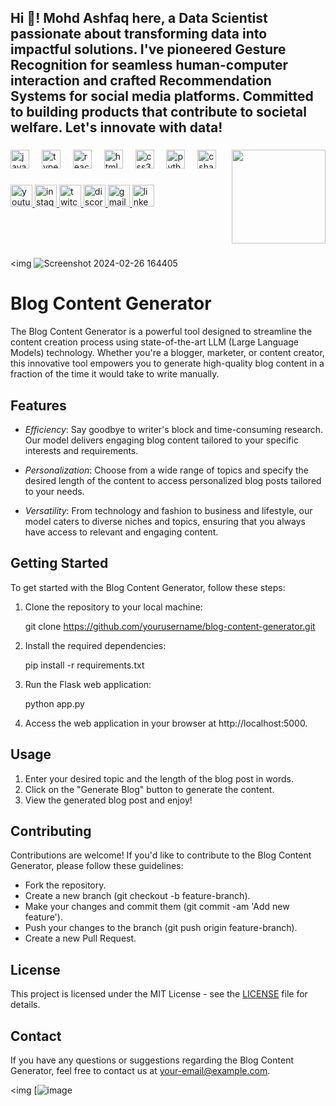 <h2 align="left">Hi 👋! Mohd Ashfaq here, a Data Scientist passionate about transforming data into impactful solutions. I've pioneered Gesture Recognition for seamless human-computer interaction and crafted Recommendation Systems for social media platforms. Committed to building products that contribute to societal welfare. Let's innovate with data! 





</h2>

###


<img align="right" height="150" src="https://i.imgflip.com/65efzo.gif"  />

###

<div align="left">
  <img src="https://cdn.jsdelivr.net/gh/devicons/devicon/icons/javascript/javascript-original.svg" height="30" alt="javascript logo"  />
  <img width="12" />
  <img src="https://cdn.jsdelivr.net/gh/devicons/devicon/icons/typescript/typescript-original.svg" height="30" alt="typescript logo"  />
  <img width="12" />
  <img src="https://cdn.jsdelivr.net/gh/devicons/devicon/icons/react/react-original.svg" height="30" alt="react logo"  />
  <img width="12" />
  <img src="https://cdn.jsdelivr.net/gh/devicons/devicon/icons/html5/html5-original.svg" height="30" alt="html5 logo"  />
  <img width="12" />
  <img src="https://cdn.jsdelivr.net/gh/devicons/devicon/icons/css3/css3-original.svg" height="30" alt="css3 logo"  />
  <img width="12" />
  <img src="https://cdn.jsdelivr.net/gh/devicons/devicon/icons/python/python-original.svg" height="30" alt="python logo"  />
  <img width="12" />
  <img src="https://cdn.jsdelivr.net/gh/devicons/devicon/icons/csharp/csharp-original.svg" height="30" alt="csharp logo"  />
</div>

###

<div align="left">
  <a href="[Your YouTube Link]">
    <img src="https://img.shields.io/static/v1?message=Youtube&logo=youtube&label=&color=FF0000&logoColor=white&labelColor=&style=for-the-badge" height="35" alt="youtube logo"  />
  </a>
  <a href="[Your Instagram Link]">
    <img src="https://img.shields.io/static/v1?message=Instagram&logo=instagram&label=&color=E4405F&logoColor=white&labelColor=&style=for-the-badge" height="35" alt="instagram logo"  />
  </a>
  <a href="[Your Twitch Link]">
    <img src="https://img.shields.io/static/v1?message=Twitch&logo=twitch&label=&color=9146FF&logoColor=white&labelColor=&style=for-the-badge" height="35" alt="twitch logo"  />
  </a>
  <a href="[Your Discord Link]">
    <img src="https://img.shields.io/static/v1?message=Discord&logo=discord&label=&color=7289DA&logoColor=white&labelColor=&style=for-the-badge" height="35" alt="discord logo"  />
  </a>
  <a href="[Your Gmail Link]">
    <img src="https://img.shields.io/static/v1?message=Gmail&logo=gmail&label=&color=D14836&logoColor=white&labelColor=&style=for-the-badge" height="35" alt="gmail logo"  />
  </a>
  <a href="[Your LinkedIn Link]">
    <img src="https://img.shields.io/static/v1?message=LinkedIn&logo=linkedin&label=&color=0077B5&logoColor=white&labelColor=&style=for-the-badge" height="35" alt="linkedin logo"  />
  </a>
</div>

###



<br clear="both">


###



<img ![Screenshot 2024-02-26 164405](https://github.com/ashfaq-khan14/Generate-Blog-LLAMA2/assets/120010803/85d6f793-6b2b-446a-9ea0-a302f2173242)
# Blog Content Generator

The Blog Content Generator is a powerful tool designed to streamline the content creation process using state-of-the-art LLM (Large Language Models) technology. Whether you're a blogger, marketer, or content creator, this innovative tool empowers you to generate high-quality blog content in a fraction of the time it would take to write manually.

## Features

- *Efficiency*: Say goodbye to writer's block and time-consuming research. Our model delivers engaging blog content tailored to your specific interests and requirements.
  
- *Personalization*: Choose from a wide range of topics and specify the desired length of the content to access personalized blog posts tailored to your needs.
  
- *Versatility*: From technology and fashion to business and lifestyle, our model caters to diverse niches and topics, ensuring that you always have access to relevant and engaging content.

## Getting Started

To get started with the Blog Content Generator, follow these steps:

1. Clone the repository to your local machine:

   
   git clone https://github.com/yourusername/blog-content-generator.git
   

2. Install the required dependencies:

   
   pip install -r requirements.txt
   

3. Run the Flask web application:

   
   python app.py
   

4. Access the web application in your browser at http://localhost:5000.

## Usage

1. Enter your desired topic and the length of the blog post in words.
2. Click on the "Generate Blog" button to generate the content.
3. View the generated blog post and enjoy!

## Contributing

Contributions are welcome! If you'd like to contribute to the Blog Content Generator, please follow these guidelines:

- Fork the repository.
- Create a new branch (git checkout -b feature-branch).
- Make your changes and commit them (git commit -am 'Add new feature').
- Push your changes to the branch (git push origin feature-branch).
- Create a new Pull Request.

## License

This project is licensed under the MIT License - see the [LICENSE](LICENSE) file for details.

## Contact

If you have any questions or suggestions regarding the Blog Content Generator, feel free to contact us at [your-email@example.com](mailto:your-email@example.com).






<img [![image](https://github.com/ashfaq-khan14/Generate-Blog-LLAMA2/assets/120010803/aaec9049-4258-48de-ad3f-3cd2e1061ded)



### 
